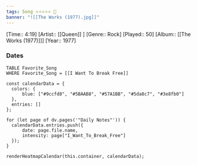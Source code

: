 ```yaml
---
tags: Song ⭐⭐⭐⭐⭐ 💛
banner: "![[The Works (1977).jpg]]"
---
```

[Time:: 4:19]
[Artist:: [[Queen]] ]
[Genre:: Rock]
[Played:: 50]
[Album:: [[The Works (1977)]]]
[Year:: 1977]
### Dates
````dataview
TABLE Favorite_Song
WHERE Favorite_Song = [[I Want To Break Free]]
````

  ```dataviewjs
const calendarData = { 
	colors: { 
		blue: ["#9ccfd8", "#5BAAB8", "#57A1BB", "#5da8c7", "#3e8fb0"] 
	}, 
	entries: [] 
}; 

for (let page of dv.pages('"Daily Notes"')) { 
	calendarData.entries.push({ 
		date: page.file.name, 
		intensity: page["I_Want_To_Break_Free"]
	}); 
} 

renderHeatmapCalendar(this.container, calendarData);
```
